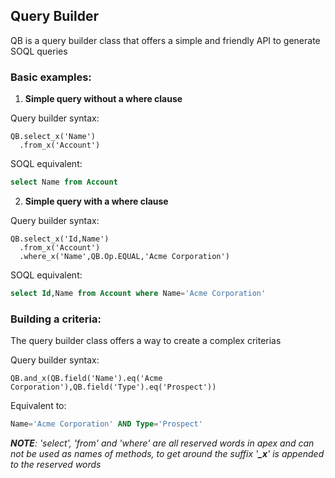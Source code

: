 ## Query Builder

QB is a query builder class that offers a simple and friendly API to generate SOQL queries

### Basic examples:

1. **Simple query without a where clause**

  Query builder syntax:
  ```apex
  QB.select_x('Name')
    .from_x('Account')
  ```

  SOQL equivalent:
  ```sql
  select Name from Account
  ```


2. **Simple query with a where clause**

  Query builder syntax:
  ```apex
  QB.select_x('Id,Name')
    .from_x('Account')
    .where_x('Name',QB.Op.EQUAL,'Acme Corporation')
  ```

  SOQL equivalent:
  ```sql
  select Id,Name from Account where Name='Acme Corporation'
  ```

### Building a criteria:

The query builder class offers a way to create a complex criterias 

  Query builder syntax:
  ```apex
  QB.and_x(QB.field('Name').eq('Acme Corporation'),QB.field('Type').eq('Prospect'))
  ```

  Equivalent to:
  ```sql
  Name='Acme Corporation' AND Type='Prospect'
  ```

*__NOTE__: 'select', 'from' and 'where' are all reserved words in apex and can not be used as names of methods, to get around the suffix '__\_x__' is appended to the reserved words*
